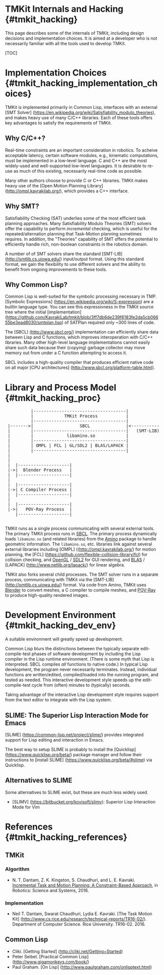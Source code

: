TMKit Internals and Hacking {#tmkit_hacking}
===========================

This page describes some of the internals of TMKit, including design
decisions and implementation choices.  It is aimed at a developer who
is not necessarily familiar with all the tools used to develop TMKit.

[TOC]

Implementation Choices {#tmkit_hacking_implementation_choices}
======================

TMKit is implemented primarily in Common Lisp, interfaces with an
external [SMT Solver]
(https://en.wikipedia.org/wiki/Satisfiability_modulo_theories), and
makes heavy use of many C/C++ libraries.  Each of these tools offers
key advantages to satisfy the requirements of TMKit.

Why C/C++?
----------

Real-time constraints are an important consideration in robotics.  To
acheive acceptable latency, certain software modules, e.g., kinematic
computations, must be implemented in a low-level language.  C and C++
are the most widely-used and well-supported low-level languages.  It
is desirable to re-use as much of this existing, necessarily real-time
code as possible.

Many other authors choose to provide C or C++ libraries.  TMKit makes
heavy use of the [Open Motion Planning Library]
(http://ompl.kavrakilab.org/), which provides a C++ interface.

Why SMT?
--------

Satisfiability Checking (SAT) underlies some of the most efficient
task planning approaches.  Many Satisfiability Modulo Theories (SMT)
solvers offer the capability to perform *incremental* checking, which
is useful for the repeated/alternation planning that Task-Motion
planning sometimes requires.  In addition, the "Theories" capability
of SMT offers the potential to efficiently handle rich, non-boolean
constraints in the robotics domain.

A number of of SMT solvers share the standard [SMT-LIB]
(http://smtlib.cs.uiowa.edu/) input/output format.  Using this
standard format, we gain the flexibility to use different solvers and
the ability to benefit from ongoing improvements to these tools.

Why Common Lisp?
---------------

Common Lisp is well-suited for the symbolic processing necessary in
TMP.  [Symbolic Expressions]
(https://en.wikipedia.org/wiki/S-expression) are a builtin language
type.  You can see this expressivness in the TMKit source tree where
the initial [implementation]
(https://github.com/KavrakiLab/tmkit/blob/3ff7db6de239f6183fe2da5cb06655be3ead8030/smtplan.lisp)
of SATPlan required only ~300 lines of code.

The [SBCL] (http://www.sbcl.org/) implementation can efficiently share
data between Lisp and C functions, which improves interoperation with
C/C++ libraries.  Many other high-level language implementations
cannot easily share such data because their (copying) garbage
collector may move memory out from under a C function attempting to
access it.

SBCL includes a high-quality compiler that produces efficient native
code on all major [CPU architectures]
(http://www.sbcl.org/platform-table.html).



Library and Process Model {#tmkit_hacking_proc}
=========================

<pre>
          |------------------------------------|
          |            TMKit Process           |
          |------------------------------------|              |--------------------|
 |------->|                  SBCL              |<------------>| SMT Solver Process |
 |        |------------------------------------|   (SMT-LIB)  |--------------------|
 |        |             libamino.so            |
 |        |------------------------------------|
 |        | OMPL | FCL | GL/SDL2 | BLAS/LAPACK |
 |        |------------------------------------|
 |
 |
 |  |--------------------|
 |->|  Blender Process   |
 |  |--------------------|
 |
 |  |--------------------|
 |->| C Compiler Process |
 |  |--------------------|
 |
 |  |--------------------|
 |->|   POV-Ray Process  |
    |--------------------|

</pre>

TMKit runs as a single process communicating with several external
tools.  The primary TMKit process runs in [SBCL](http://www.sbcl.org).
The primary process dynamically loads `libamino.so` (and related
libraries) from the [Amino](http://amino.golems.org) package to handle
geometric information.  The `libamino.so`, etc. libraries link against
several external libraries including [OMPL]
((http://ompl.kavrakilab.org/) for motion planning, the [FCL]
(https://github.com/flexible-collision-library/fcl) for collision
checking, and [OpenGL](https://www.opengl.org/) /
[SDL2](https://www.libsdl.org/index.php) for GUI rendering, and
[BLAS](http://www.netlib.org/blas/) / [LAPACK]
(http://www.netlib.org/lapack/) for linear algebra.

TMKit also forks several child processes.  The SMT solver runs in a
separate process, communicating with TMKit via the [SMT-LIB]
(http://smtlib.cs.uiowa.edu/) format.  Via code from Amino, TMKit uses
[Blender](https://www.blender.org/) to convert meshes, a C compiler to compile
meshes, and [POV-Ray](http://www.povray.org/) to produce high-quality
rendered images.

Development Environment {#tmkit_hacking_dev_env}
=======================

A suitable environment will greatly speed up development.

Common Lisp blurs the distinctions between the typically separate
edit-compile-test phases of software development by including the Lisp
compiler in the Lisp runtime environment. (There is some myth that
Lisp is interpreted.  SBCL compiles *all* functions to native code.)
In typical Lisp development, the program never necessarily
terminates. Instead, individual functions are written/edited,
compiled/loaded into the running program, and tested as needed.  This
interactive development style speeds up the edit-compile-test cycle
from (often) minutes to (typically) seconds.

Taking advantage of the interactive Lisp development style requires
support from the text editor to integrate with the Lisp system.

SLIME: The Superior Lisp Interaction Mode for Emacs
---------------------------------------------------

[SLIME] (https://common-lisp.net/project/slime/) provides integrated
support for Lisp editing and interaction in Emacs.

The best way to setup SLIME is probably to install the [Quicklisp]
(https://www.quicklisp.org/beta/) package manager and follow their
instructions to [install SLIME]
(https://www.quicklisp.org/beta/#slime) via Quicklisp.

Alternatives to SLIME
---------------------

Some alternatives to SLIME exist, but these are much less widely used.

* [SLIMV] (https://bitbucket.org/kovisoft/slimv): Superior Lisp Interaction Mode for Vim


References {#tmkit_hacking_references}
==========

TMKit
-----

### Algorithm

- N. T. Dantam, Z. K. Kingston, S. Chaudhuri, and L. E. Kavraki.
  [Incremental Task and Motion Planning: A Constraint-Based Approach](http://www.roboticsproceedings.org/rss12/p02.html),
  in Robotics: Science and Systems, 2016.


### Implementation

- Neil T. Dantam, Swarat Chaudhuri, Lydia
  E. Kavraki. [The Task Motion Kit]
  (http://www.cs.rice.edu/research/technical-reports/TR16-02/). Department
  of Computer Science. Rice University. TR16-02. 2016.

Common Lisp
-----------
* Cliki. [Getting Started] (http://cliki.net/Getting+Started)
* Peter Seibel. [Practical Common Lisp] (http://www.gigamonkeys.com/book/)
* Paul Graham. [On Lisp] (http://www.paulgraham.com/onlisptext.html)

